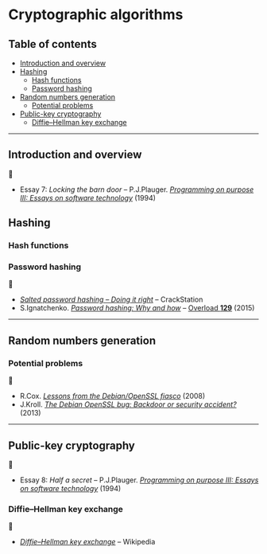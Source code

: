 # Cryptographic algorithms <!-- omit in toc -->

## Table of contents <!-- omit in toc -->

- [Introduction and overview](#introduction-and-overview)
- [Hashing](#hashing)
	- [Hash functions](#hash-functions)
	- [Password hashing](#password-hashing)
- [Random numbers generation](#random-numbers-generation)
	- [Potential problems](#potential-problems)
- [Public-key cryptography](#public-key-cryptography)
	- [Diffie–Hellman key exchange](#diffiehellman-key-exchange)

---

## Introduction and overview

:book:

- Essay 7: *Locking the barn door* – P.J.Plauger. [*Programming on purpose III: Essays on software technology*](https://www.pearson.com/us/higher-education/program/Plauger-Programming-on-Purpose-III-Essays-on-Software-Technology/PGM133229.html) (1994)

## Hashing

### Hash functions

### Password hashing

:link:

- [*Salted password hashing – Doing it right*](https://crackstation.net/hashing-security.htm) – CrackStation
- S.Ignatchenko. [*Password hashing: Why and how*](https://accu.org/journals/overload/23/129/ignatchenko_2159/) – [Overload **129**](https://accu.org/journals/overload/overload129) (2015)

---

## Random numbers generation

### Potential problems

:link:

- R.Cox. [*Lessons from the Debian/OpenSSL fiasco*](https://research.swtch.com/openssl) (2008)
- J.Kroll. [*The Debian OpenSSL bug: Backdoor or security accident?*](https://freedom-to-tinker.com/2013/09/20/software-transparency-debian-openssl-bug/) (2013)

---

## Public-key cryptography

:book:

- Essay 8: *Half a secret* – P.J.Plauger. [*Programming on purpose III: Essays on software technology*](https://www.pearson.com/us/higher-education/program/Plauger-Programming-on-Purpose-III-Essays-on-Software-Technology/PGM133229.html) (1994)

### Diffie–Hellman key exchange

:link:

- [*Diffie–Hellman key exchange*](https://en.wikipedia.org/wiki/Diffie%E2%80%93Hellman_key_exchange) – Wikipedia
